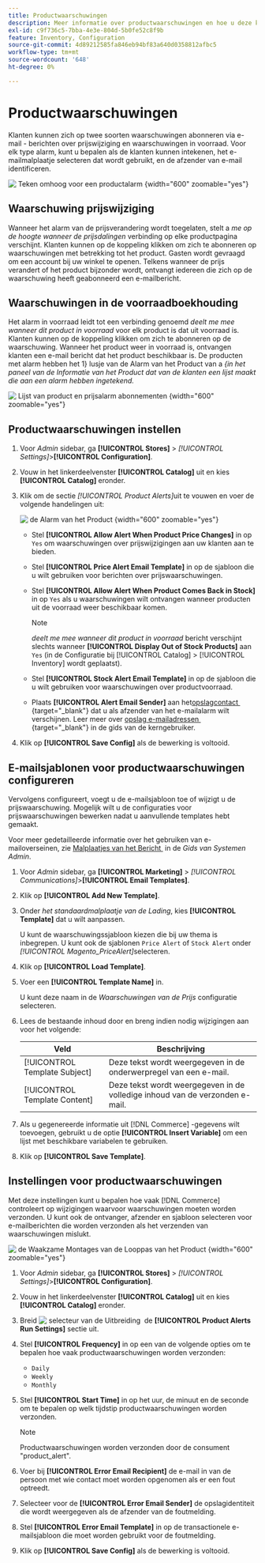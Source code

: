 ```yaml
---
title: Productwaarschuwingen
description: Meer informatie over productwaarschuwingen en hoe u deze kunt gebruiken om klanten op de hoogte te stellen van de voorraadstatus en prijswijzigingen voor producten.
exl-id: c9f736c5-7bba-4e3e-804d-5b0fe52c8f9b
feature: Inventory, Configuration
source-git-commit: 4d89212585fa846eb94bf83a640d0358812afbc5
workflow-type: tm+mt
source-wordcount: '648'
ht-degree: 0%

---
```


# Productwaarschuwingen

Klanten kunnen zich op twee soorten waarschuwingen abonneren via e-mail - berichten over prijswijziging en waarschuwingen in voorraad. Voor elk type alarm, kunt u bepalen als de klanten kunnen intekenen, het e-mailmalplaatje selecteren dat wordt gebruikt, en de afzender van e-mail identificeren.

![&#x200B; Teken omhoog voor een productalarm &#x200B;](assets/product-alert-setting.png){width="600" zoomable="yes"}

## Waarschuwing prijswijziging

Wanneer het alarm van de prijsverandering wordt toegelaten, stelt a _me op de hoogte wanneer de prijsdalingen_ verbinding op elke productpagina verschijnt. Klanten kunnen op de koppeling klikken om zich te abonneren op waarschuwingen met betrekking tot het product. Gasten wordt gevraagd om een account bij uw winkel te openen. Telkens wanneer de prijs verandert of het product bijzonder wordt, ontvangt iedereen die zich op de waarschuwing heeft geabonneerd een e-mailbericht.

## Waarschuwingen in de voorraadboekhouding

Het alarm in voorraad leidt tot een verbinding genoemd _deelt me mee wanneer dit product in voorraad_ voor elk product is dat uit voorraad is. Klanten kunnen op de koppeling klikken om zich te abonneren op de waarschuwing. Wanneer het product weer in voorraad is, ontvangen klanten een e-mail bericht dat het product beschikbaar is. De producten met alarm hebben het 1&rbrace; lusje van de Alarm van het Product van a _&lbrace;in het paneel van de Informatie van het Product dat van de klanten een lijst maakt die aan een alarm hebben ingetekend._

![&#x200B; Lijst van product en prijsalarm abonnementen &#x200B;](assets/inventory-product-alerts.png){width="600" zoomable="yes"}

## Productwaarschuwingen instellen

1. Voor _Admin_ sidebar, ga **[!UICONTROL Stores]** > _[!UICONTROL Settings]_>**[!UICONTROL Configuration]**.

1. Vouw in het linkerdeelvenster **[!UICONTROL Catalog]** uit en kies **[!UICONTROL Catalog]** eronder.

1. Klik om de sectie _[!UICONTROL Product Alerts]_&#x200B;uit te vouwen en voer de volgende handelingen uit:

   ![&#x200B; de Alarm van het Product &#x200B;](assets/config-catalog-product-alerts.png){width="600" zoomable="yes"}

   - Stel **[!UICONTROL Allow Alert When Product Price Changes]** in op `Yes` om waarschuwingen over prijswijzigingen aan uw klanten aan te bieden.

   - Stel **[!UICONTROL Price Alert Email Template]** in op de sjabloon die u wilt gebruiken voor berichten over prijswaarschuwingen.

   - Stel **[!UICONTROL Allow Alert When Product Comes Back in Stock]** in op `Yes` als u waarschuwingen wilt ontvangen wanneer producten uit de voorraad weer beschikbaar komen.

     >[!NOTE]
     >
     >_deelt me mee wanneer dit product in voorraad_ bericht verschijnt slechts wanneer **[!UICONTROL Display Out of Stock Products]** aan `Yes` (in de Configuratie bij [!UICONTROL Catalog] > [!UICONTROL Inventory] wordt geplaatst).

   - Stel **[!UICONTROL Stock Alert Email Template]** in op de sjabloon die u wilt gebruiken voor waarschuwingen over productvoorraad.

   - Plaats **[!UICONTROL Alert Email Sender]** aan het [&#x200B; opslagcontact &#x200B;](../getting-started/store-details.md#store-email-addresses){target="_blank"} dat u als afzender van het e-mailalarm wilt verschijnen. Leer meer over [&#x200B; opslag e-mailadressen &#x200B;](../configuration-reference/general/store-email-addresses.md){target="_blank"} in de gids van de kerngebruiker.

1. Klik op **[!UICONTROL Save Config]** als de bewerking is voltooid.

## E-mailsjablonen voor productwaarschuwingen configureren

Vervolgens configureert, voegt u de e-mailsjabloon toe of wijzigt u de prijswaarschuwing. Mogelijk wilt u de configuraties voor prijswaarschuwingen bewerken nadat u aanvullende templates hebt gemaakt.

Voor meer gedetailleerde informatie over het gebruiken van e-mailoverseinen, zie [&#x200B; Malplaatjes van het Bericht &#x200B;](../systems/email-template-custom.md#message-templates) in de _Gids van Systemen Admin_.

1. Voor _Admin_ sidebar, ga **[!UICONTROL Marketing]** > _[!UICONTROL Communications]_>**[!UICONTROL Email Templates]**.

1. Klik op **[!UICONTROL Add New Template]**.

1. Onder _het standaardmalplaatje van de Lading_, kies **[!UICONTROL Template]** dat u wilt aanpassen.

   U kunt de waarschuwingssjabloon kiezen die bij uw thema is inbegrepen. U kunt ook de sjablonen `Price Alert` of `Stock Alert` onder _[!UICONTROL Magento_PriceAlert]_&#x200B;selecteren.

1. Klik op **[!UICONTROL Load Template]**.

1. Voer een **[!UICONTROL Template Name]** in.

   U kunt deze naam in de _Waarschuwingen van de Prijs_ configuratie selecteren.

1. Lees de bestaande inhoud door en breng indien nodig wijzigingen aan voor het volgende:

   | Veld | Beschrijving |
   | ----- | ----- |
   | [!UICONTROL Template Subject] | Deze tekst wordt weergegeven in de onderwerpregel van een e-mail. |
   | [!UICONTROL Template Content] | Deze tekst wordt weergegeven in de volledige inhoud van de verzonden e-mail. |

1. Als u gegenereerde informatie uit [!DNL Commerce] -gegevens wilt toevoegen, gebruikt u de optie **[!UICONTROL Insert Variable]** om een lijst met beschikbare variabelen te gebruiken.

1. Klik op **[!UICONTROL Save Template]**.

## Instellingen voor productwaarschuwingen

Met deze instellingen kunt u bepalen hoe vaak [!DNL Commerce] controleert op wijzigingen waarvoor waarschuwingen moeten worden verzonden. U kunt ook de ontvanger, afzender en sjabloon selecteren voor e-mailberichten die worden verzonden als het verzenden van waarschuwingen mislukt.

![&#x200B; de Waakzame Montages van de Looppas van het Product &#x200B;](assets/config-catalog-product-alerts-run-settings.png){width="600" zoomable="yes"}

1. Voor _Admin_ sidebar, ga **[!UICONTROL Stores]** > _[!UICONTROL Settings]_>**[!UICONTROL Configuration]**.

1. Vouw in het linkerdeelvenster **[!UICONTROL Catalog]** uit en kies **[!UICONTROL Catalog]** eronder.

1. Breid ![&#x200B; selecteur van de Uitbreiding &#x200B;](../assets/icon-display-expand.png) de **[!UICONTROL Product Alerts Run Settings]** sectie uit.

1. Stel **[!UICONTROL Frequency]** in op een van de volgende opties om te bepalen hoe vaak productwaarschuwingen worden verzonden:

   - `Daily`
   - `Weekly`
   - `Monthly`

1. Stel **[!UICONTROL Start Time]** in op het uur, de minuut en de seconde om te bepalen op welk tijdstip productwaarschuwingen worden verzonden.

   >[!NOTE]
   >
   >Productwaarschuwingen worden verzonden door de consument &quot;product_alert&quot;.

1. Voer bij **[!UICONTROL Error Email Recipient]** de e-mail in van de persoon met wie contact moet worden opgenomen als er een fout optreedt.

1. Selecteer voor de **[!UICONTROL Error Email Sender]** de opslagidentiteit die wordt weergegeven als de afzender van de foutmelding.

1. Stel **[!UICONTROL Error Email Template]** in op de transactionele e-mailsjabloon die moet worden gebruikt voor de foutmelding.

1. Klik op **[!UICONTROL Save Config]** als de bewerking is voltooid.
